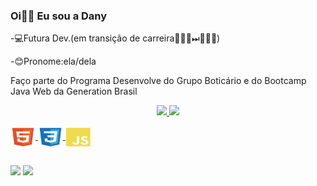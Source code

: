 ### Oi👋🏽 Eu sou a Dany

-💻Futura Dev.(em transição de carreira👷🏽‍♀️⏭👩🏽‍💻)
<p>-😊Pronome:ela/dela </p>
<p>Faço parte do Programa Desenvolve do Grupo Boticário e do Bootcamp Java Web da Generation Brasil</p>

<div align="center">
  <a href="https://github.com/danyelleac">
  <img height="160em" src="https://github-readme-stats.vercel.app/api?username=danyelleac&show_icons=true&theme=dracula&include_all_commits=true&count_private=true"/>
  <img height="160em" src="https://github-readme-stats.vercel.app/api/top-langs/?username=danyelleac&layout=compact&langs_count=7&theme=dracula"/>
 </div>
<div style="display: inline_block"><br>
  <img align="center" alt="Logotipo HTML" height="30" width="40" src="https://raw.githubusercontent.com/devicons/devicon/master/icons/html5/html5-original.svg">
  <img align="center" alt="Logotipo CSS" height="30" width="40" src="https://raw.githubusercontent.com/devicons/devicon/master/icons/css3/css3-original.svg">
  <img align="center" alt="Logotipo Js" height="30" width="40" src="https://raw.githubusercontent.com/devicons/devicon/master/icons/javascript/javascript-plain.svg">
</div>
  
  ##
 
<div> 
  <a href = "mailto:danyelleacandido@gmail.com"><img src="https://img.shields.io/badge/-Gmail-%23333?style=for-the-badge&logo=gmail&logoColor=white" target="_blank"></a>
  <a href="https://www.linkedin.com/in/Danyelleac" target="_blank"><img src="https://img.shields.io/badge/-LinkedIn-%230077B5?style=for-the-badge&logo=linkedin&logoColor=white" target="_blank"></a> 
 
</div>

